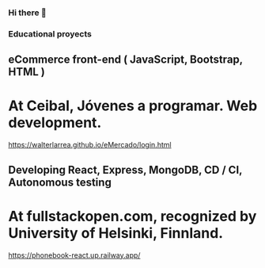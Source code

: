 ### Hi there 👋

### Educational proyects

## eCommerce front-end ( JavaScript, Bootstrap, HTML )
# At Ceibal, Jóvenes a programar. Web development.
https://walterlarrea.github.io/eMercado/login.html

## Developing React, Express, MongoDB, CD / CI, Autonomous testing
# At fullstackopen.com, recognized by University of Helsinki, Finnland.
https://phonebook-react.up.railway.app/

<!--
**walterlarrea/walterlarrea** is a ✨ _special_ ✨ repository because its `README.md` (this file) appears on your GitHub profile.

Here are some ideas to get you started:

- 🔭 I’m currently working on ...
- 🌱 I’m currently learning ...
- 👯 I’m looking to collaborate on ...
- 🤔 I’m looking for help with ...
- 💬 Ask me about ...
- 📫 How to reach me: ...
- 😄 Pronouns: ...
- ⚡ Fun fact: ...
-->
